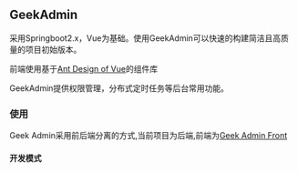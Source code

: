 ## GeekAdmin

采用Springboot2.x，Vue为基础。使用GeekAdmin可以快速的构建简洁且高质量的项目初始版本。

前端使用基于[Ant Design of Vue](https://github.com/vueComponent/ant-design-vue)的组件库

GeekAdmin提供权限管理，分布式定时任务等后台常用功能。

### 使用

Geek Admin采用前后端分离的方式,当前项目为后端,前端为[Geek Admin Front](https://github.com/Asens/GeekAdminFront)

#### 开发模式

